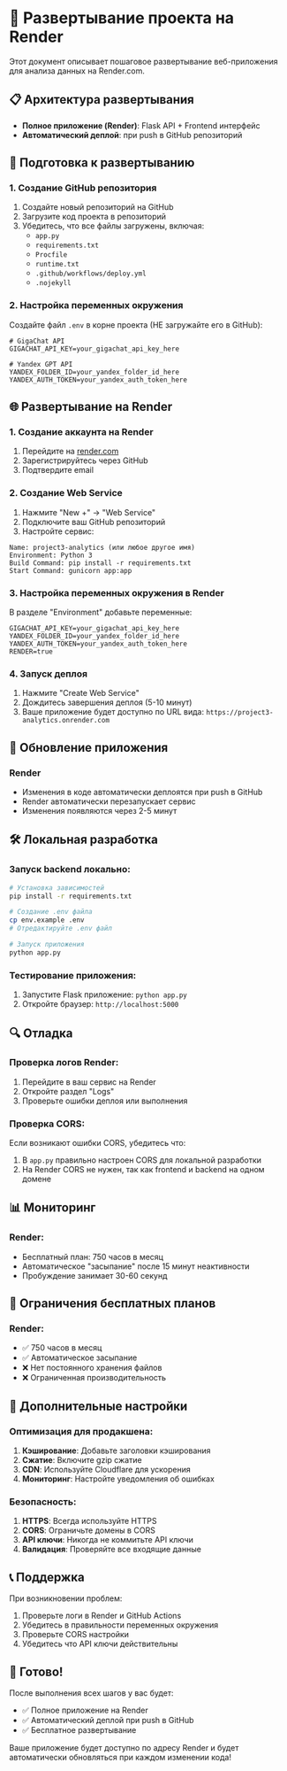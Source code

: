 # 🚀 Развертывание проекта на Render

Этот документ описывает пошаговое развертывание веб-приложения для анализа данных на Render.com.

## 📋 Архитектура развертывания

- **Полное приложение (Render)**: Flask API + Frontend интерфейс
- **Автоматический деплой**: при push в GitHub репозиторий

## 🔧 Подготовка к развертыванию

### 1. Создание GitHub репозитория

1. Создайте новый репозиторий на GitHub
2. Загрузите код проекта в репозиторий
3. Убедитесь, что все файлы загружены, включая:
   - `app.py`
   - `requirements.txt`
   - `Procfile`
   - `runtime.txt`
   - `.github/workflows/deploy.yml`
   - `.nojekyll`

### 2. Настройка переменных окружения

Создайте файл `.env` в корне проекта (НЕ загружайте его в GitHub):

```env
# GigaChat API
GIGACHAT_API_KEY=your_gigachat_api_key_here

# Yandex GPT API
YANDEX_FOLDER_ID=your_yandex_folder_id_here
YANDEX_AUTH_TOKEN=your_yandex_auth_token_here
```

## 🌐 Развертывание на Render

### 1. Создание аккаунта на Render

1. Перейдите на [render.com](https://render.com)
2. Зарегистрируйтесь через GitHub
3. Подтвердите email

### 2. Создание Web Service

1. Нажмите "New +" → "Web Service"
2. Подключите ваш GitHub репозиторий
3. Настройте сервис:

```
Name: project3-analytics (или любое другое имя)
Environment: Python 3
Build Command: pip install -r requirements.txt
Start Command: gunicorn app:app
```

### 3. Настройка переменных окружения в Render

В разделе "Environment" добавьте переменные:

```
GIGACHAT_API_KEY=your_gigachat_api_key_here
YANDEX_FOLDER_ID=your_yandex_folder_id_here
YANDEX_AUTH_TOKEN=your_yandex_auth_token_here
RENDER=true
```

### 4. Запуск деплоя

1. Нажмите "Create Web Service"
2. Дождитесь завершения деплоя (5-10 минут)
3. Ваше приложение будет доступно по URL вида: `https://project3-analytics.onrender.com`

## 🔄 Обновление приложения

### Render
- Изменения в коде автоматически деплоятся при push в GitHub
- Render автоматически перезапускает сервис
- Изменения появляются через 2-5 минут

## 🛠️ Локальная разработка

### Запуск backend локально:

```bash
# Установка зависимостей
pip install -r requirements.txt

# Создание .env файла
cp env.example .env
# Отредактируйте .env файл

# Запуск приложения
python app.py
```

### Тестирование приложения:

1. Запустите Flask приложение: `python app.py`
2. Откройте браузер: `http://localhost:5000`

## 🔍 Отладка

### Проверка логов Render:
1. Перейдите в ваш сервис на Render
2. Откройте раздел "Logs"
3. Проверьте ошибки деплоя или выполнения

### Проверка CORS:
Если возникают ошибки CORS, убедитесь что:
1. В `app.py` правильно настроен CORS для локальной разработки
2. На Render CORS не нужен, так как frontend и backend на одном домене

## 📊 Мониторинг

### Render:
- Бесплатный план: 750 часов в месяц
- Автоматическое "засыпание" после 15 минут неактивности
- Пробуждение занимает 30-60 секунд


## 🚨 Ограничения бесплатных планов

### Render:
- ✅ 750 часов в месяц
- ✅ Автоматическое засыпание
- ❌ Нет постоянного хранения файлов
- ❌ Ограниченная производительность


## 🔧 Дополнительные настройки

### Оптимизация для продакшена:

1. **Кэширование**: Добавьте заголовки кэширования
2. **Сжатие**: Включите gzip сжатие
3. **CDN**: Используйте Cloudflare для ускорения
4. **Мониторинг**: Настройте уведомления об ошибках

### Безопасность:

1. **HTTPS**: Всегда используйте HTTPS
2. **CORS**: Ограничьте домены в CORS
3. **API ключи**: Никогда не коммитьте API ключи
4. **Валидация**: Проверяйте все входящие данные

## 📞 Поддержка

При возникновении проблем:

1. Проверьте логи в Render и GitHub Actions
2. Убедитесь в правильности переменных окружения
3. Проверьте CORS настройки
4. Убедитесь что API ключи действительны

## 🎉 Готово!

После выполнения всех шагов у вас будет:
- ✅ Полное приложение на Render
- ✅ Автоматический деплой при push в GitHub
- ✅ Бесплатное развертывание

Ваше приложение будет доступно по адресу Render и будет автоматически обновляться при каждом изменении кода!
